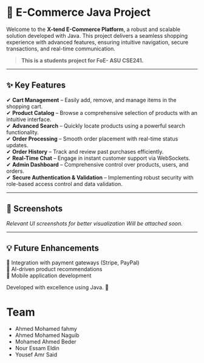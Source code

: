 # 🛒 E-Commerce Java Project

Welcome to the **X-tend E-Commerce Platform**, a robust and scalable solution developed with Java. This project delivers a seamless shopping experience with advanced features, ensuring intuitive navigation, secure transactions, and real-time communication.

>**This is a students project for FoE- ASU CSE241.**
---

## ✨ Key Features

✔ **Cart Management** – Easily add, remove, and manage items in the shopping cart.  
✔ **Product Catalog** – Browse a comprehensive selection of products with an intuitive interface.  
✔ **Advanced Search** – Quickly locate products using a powerful search functionality.  
✔ **Order Processing** – Smooth order placement with real-time status updates.  
✔ **Order History** – Track and review past purchases efficiently.  
✔ **Real-Time Chat** – Engage in instant customer support via WebSockets.  
✔ **Admin Dashboard** – Comprehensive control over products, users, and orders.  
✔ **Secure Authentication & Validation** – Implementing robust security with role-based access control and data validation.  

---

## 📸 Screenshots 
_Relevant UI screenshots for better visualization Will be attached soon._

---

## 💡 Future Enhancements

🔹 Integration with payment gateways (Stripe, PayPal)  
🔹 AI-driven product recommendations  
🔹 Mobile application development  

Developed with excellence using Java. 🚀


# Team
- Ahmed Mohamed fahmy<br>
- Ahmed Mohamed Naguib<br>
- Mohamed Ahmed Beder<br>
- Nour Essam Eldin<br>
- Yousef Amr Said<br>
